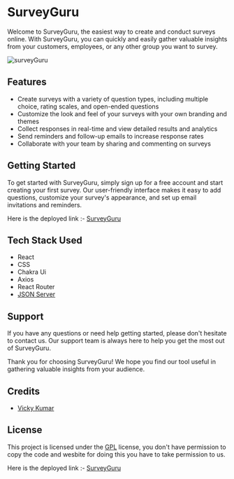 # SurveyGuru
Welcome to SurveyGuru, the easiest way to create and conduct surveys online. With SurveyGuru, you can quickly and easily gather valuable insights from your customers, employees, or any other group you want to survey.

![surveyGuru](https://user-images.githubusercontent.com/110033953/208283663-ca9ee87d-bda5-4dd5-82dc-656f159f561a.png)


## Features
* Create surveys with a variety of question types, including multiple choice, rating scales, and open-ended questions
* Customize the look and feel of your surveys with your own branding and themes
* Collect responses in real-time and view detailed results and analytics
* Send reminders and follow-up emails to increase response rates
* Collaborate with your team by sharing and commenting on surveys

## Getting Started
To get started with SurveyGuru, simply sign up for a free account and start creating your first survey. Our user-friendly interface makes it easy to add questions, customize your survey's appearance, and set up email invitations and reminders.

Here is the deployed link :- [SurveyGuru](https://surveyguru.netlify.app/)

## Tech Stack Used
* React
* CSS
* Chakra Ui
* Axios
* React Router 
* [JSON Server](https://surveyguru-mockserver.onrender.com/api/enquires)

## Support
If you have any questions or need help getting started, please don't hesitate to contact us. Our support team is always here to help you get the most out of SurveyGuru.

Thank you for choosing SurveyGuru! We hope you find our tool useful in gathering valuable insights from your audience.

## Credits
- [Vicky Kumar](https://github.com/vicky-masai)

## License
This project is licensed under the [GPL](https://www.gnu.org/licenses/gpl-3.0.en.html) license, you don't have permission to copy the code and wesbite for doing this you have to take permission to us.

Here is the deployed link :- [SurveyGuru](https://surveyguru.netlify.app/)
